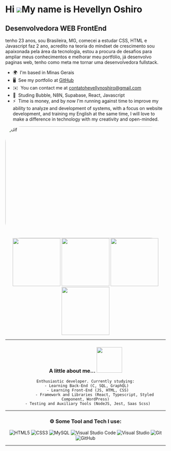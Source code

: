 Hi ![](https://user-images.githubusercontent.com/18350557/176309783-0785949b-9127-417c-8b55-ab5a4333674e.gif)My name is Hevellyn Oshiro
=======================================================================================================================================

Desenvolvedora WEB FrontEnd
---------------------------

tenho 23 anos, sou Brasileira, MG, comecei a estudar CSS, HTML e Javascript faz 2 ano, acredito na teoria do mindset de crescimento sou apaixonada pela área da tecnologia, estou a procura de desafios para ampliar meus conhecimentos e melhorar meu portfólio, já desenvolvo paginas web, tenho como meta me tornar uma desenvolvedora fullstack.

*   🌍  I'm based in Minas Gerais
*   🖥️  See my portfolio at [GitHub](http://github.com/HevellynOS)
*   ✉️  You can contact me at [contatohevellynoshiro@gmail.com](mailto:contatohevellynoshiro@gmail.com)
*   🧠  Studing Bubble, N8N, Supabase, React, Javascript
*   ⚡  Time is money, and by now I'm running against time to improve my ability to analyze and development of systems, with a focus on website development, and training my English at the same time, I will love to make a difference in technology with my creativity and open-minded.


<img align="leaft" alt="Gif" height="350" width="1090" style="border-radius:50px;"  src="https://steamuserimages-a.akamaihd.net/ugc/1870696542665619929/75C67052A1D55CAFD1974DD992F4A2B65035E18B/?imw=5000&imh=5000&ima=fit&impolicy=Letterbox&imcolor=%23000000&letterbox=false">

<div align="center">
<img height="150em" src="https://github-profile-summary-cards.vercel.app/api/cards/profile-details?username=HevellynOS&theme=tokyonight"/> 
<img height="150em" src="https://github-readme-stats.vercel.app/api?username=HevellynOS&show_icons=true&theme=tokyonight&include_all_commits=true&count_private=false&hide_border=true"/> 
<img height="150em" src="https://github-readme-stats.vercel.app/api/top-langs/?username=HevellynOS&layout=compact&langs_count=7&theme=tokyonight&hide=Jupyter%20Notebook&hide_border=true"/>
<img height="150em" src="https://github-readme-streak-stats.herokuapp.com/?user=HevellynOS&theme=tokyonight&hide_border=true"/>
  
---

### A little about me...  <img src="https://media.giphy.com/media/0TtX2qqpxp3pIafzio/giphy.gif" width="80">
    Enthusiastic developer. Currently studying:
      - Learning Back-End (C, SQL, GraphQL) 
      - Learning Front-End (JS, HTML, CSS)
            - Framework and Libraries (React, Typescript, Styled Component, WordPress)
      - Testing and Auxiliary Tools (NodeJS, Jest, Saas Scss)
---

###  ⚙️ Some Tool and Tech I use:     
![HTML5](https://img.shields.io/badge/html5-%23E34F26.svg?style=for-the-badge&logo=html5&logoColor=white)
![CSS3](https://img.shields.io/badge/css3-%231572B6.svg?style=for-the-badge&logo=css3&logoColor=white)
![MySQL](https://img.shields.io/badge/mysql-%2300f.svg?style=for-the-badge&logo=mysql&logoColor=white)
![Visual Studio Code](https://img.shields.io/badge/Visual%20Studio%20Code-0078d7.svg?style=for-the-badge&logo=visual-studio-code&logoColor=white)
![Visual Studio](https://img.shields.io/badge/Visual%20Studio-5C2D91.svg?style=for-the-badge&logo=visual-studio&logoColor=white)
![Git](https://img.shields.io/badge/git-%23F05033.svg?style=for-the-badge&logo=git&logoColor=white)
![GitHub](https://img.shields.io/badge/github-%23121011.svg?style=for-the-badge&logo=github&logoColor=white)

---
</div>
